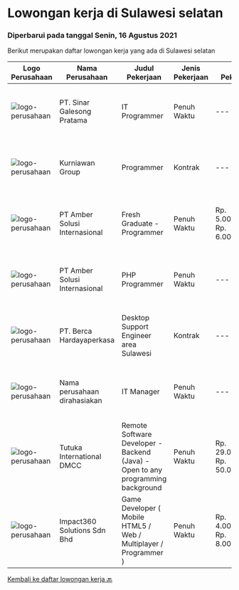 
  # Lowongan kerja di Sulawesi selatan

  ### Diperbarui pada tanggal Senin, 16 Agustus 2021

  Berikut merupakan daftar lowongan kerja yang ada di Sulawesi selatan

  |Logo Perusahaan | Nama Perusahaan | Judul Pekerjaan | Jenis Pekerjaan | Gaji Pekerjaan | Lokasi | Deskripsi | Tanggal diunggah | Pranala |
  | -------------- | --------------- | --------------- | --------- | --------- | -------------- | ------- | ----------- | ----------- |
  |![logo-perusahaan](https://image-service-cdn.seek.com.au/68bcef58e082c05328a94e0ca8fc84c74e977cdb/ee4dce1061f3f616224767ad58cb2fc751b8d2dc)|PT. Sinar Galesong Pratama|IT Programmer|Penuh Waktu|---|Makassar|JOB DESCRIPTION: Melakukan pekerjaan yang berhubungan dengan bagian staff IT.  Development &amp; troubleshoot sistem. Mendokumentasikan mulai dari...|Jumat, 13 Agustus 2021|https://www.jobstreet.co.id/id/job/it-programmer-3588007?token=0~ab7ed0ee-0a6b-43ab-9f8e-d71258d64afc&sectionRank=1&jobId=jobstreet-id-job-3588007|
|![logo-perusahaan](https://image-service-cdn.seek.com.au/a1a31fde4bd5654a375321f16119ce66b8da3dc0/ee4dce1061f3f616224767ad58cb2fc751b8d2dc)|Kurniawan Group|Programmer|Kontrak|---|Makassar|Tugas &amp; Tanggung Jawab Menyesuaikan perancangan sistem sesuai dengan strategi perusahaan dalam mencapai sasaran usaha Melakukan review dan...|Senin, 09 Agustus 2021|https://www.jobstreet.co.id/id/job/programmer-3596020?token=0~ab7ed0ee-0a6b-43ab-9f8e-d71258d64afc&sectionRank=2&jobId=jobstreet-id-job-3596020|
|![logo-perusahaan](https://us.123rf.com/450wm/pavelstasevich/pavelstasevich1811/pavelstasevich181101027/112815900-stock-vector-no-image-available-icon-flat-vector.jpg?ver=6)|PT Amber Solusi Internasional|Fresh Graduate - Programmer|Penuh Waktu|Rp. 5.000.000-Rp. 6.000.000|Makassar|Deskripsi PekerjaanProgrammerAmbersof is looking for a group of talents as programmer. Requirements: Stable internet connection at home is a must Have...|Senin, 09 Agustus 2021|https://www.jobstreet.co.id/id/job/fresh-graduate-programmer-3596976?token=0~ab7ed0ee-0a6b-43ab-9f8e-d71258d64afc&sectionRank=3&jobId=jobstreet-id-job-3596976|
|![logo-perusahaan](https://us.123rf.com/450wm/pavelstasevich/pavelstasevich1811/pavelstasevich181101027/112815900-stock-vector-no-image-available-icon-flat-vector.jpg?ver=6)|PT Amber Solusi Internasional|PHP Programmer|Penuh Waktu|---|Makassar|PHP ProgrammerRequirements: At least 5 years of solid hands-on experience in web development Required skills: MYSQL, CSS, HTML, Javascript, PHP...|Selasa, 10 Agustus 2021|https://www.jobstreet.co.id/id/job/php-programmer-3598232?token=0~ab7ed0ee-0a6b-43ab-9f8e-d71258d64afc&sectionRank=4&jobId=jobstreet-id-job-3598232|
|![logo-perusahaan](https://image-service-cdn.seek.com.au/0c900ac2b5b1a2cf9bee651ce5d069e68ff14c92/ee4dce1061f3f616224767ad58cb2fc751b8d2dc)|PT. Berca Hardayaperkasa|Desktop Support Engineer area Sulawesi|Kontrak|---|Makassar|Delivery the implementation and provide PC, Printer, and Networking. Analyze and diagnose technical issues and give fast problem resolution Technical...|Rabu, 04 Agustus 2021|https://www.jobstreet.co.id/id/job/desktop-support-engineer-area-sulawesi-3592654?token=0~ab7ed0ee-0a6b-43ab-9f8e-d71258d64afc&sectionRank=5&jobId=jobstreet-id-job-3592654|
|![logo-perusahaan](https://us.123rf.com/450wm/pavelstasevich/pavelstasevich1811/pavelstasevich181101027/112815900-stock-vector-no-image-available-icon-flat-vector.jpg?ver=6)|Nama perusahaan dirahasiakan|IT Manager|Penuh Waktu|---|Bali|Pendidikan minimal S1 segala jurusan Memiliki pengetahuan mengenai PHP dan bahasa pemrograman lainnya atau menguasai jaringan Gaji negotiable...|Senin, 02 Agustus 2021|https://www.jobstreet.co.id/id/job/it-manager-3590361?token=0~ab7ed0ee-0a6b-43ab-9f8e-d71258d64afc&sectionRank=6&jobId=jobstreet-id-job-3590361|
|![logo-perusahaan](https://image-service-cdn.seek.com.au/839b8f84f264dc6aeead91a272213b6bf8e5b457/ee4dce1061f3f616224767ad58cb2fc751b8d2dc)|Tutuka International DMCC|Remote Software Developer - Backend (Java) - Open to any programming background|Penuh Waktu|Rp. 29.000.000-Rp. 50.000.000|Jakarta Raya|As a Remote Software Developer at Tutuka, you'll be working closely with the entire Product Development team to build enterprise-level, highly...|Minggu, 25 Juli 2021|https://www.jobstreet.co.id/id/job/remote-software-developer-backend-java-open-to-any-programming-background-11205445/origin/ph?token=0~ab7ed0ee-0a6b-43ab-9f8e-d71258d64afc&sectionRank=7&jobId=jobstreet-ph-job-11205445|
|![logo-perusahaan](https://image-service-cdn.seek.com.au/06b729438205195a03d4bcec08ce1ddd5d9c1576/ee4dce1061f3f616224767ad58cb2fc751b8d2dc)|Impact360 Solutions Sdn Bhd|Game Developer ( Mobile HTML5 / Web / Multiplayer / Programmer )|Penuh Waktu|Rp. 4.000.000-Rp. 8.000.000|Aceh|We are hiring remote HTML5 game developers from all parts of Indonesia. If you have real experience building HTML5 games or applications, you're...|Kamis, 22 Juli 2021|https://www.jobstreet.co.id/id/job/game-developer-mobile-html5-web-multiplayer-programmer-4618301/origin/my?token=0~ab7ed0ee-0a6b-43ab-9f8e-d71258d64afc&sectionRank=8&jobId=jobstreet-my-job-4618301|


  [Kembali ke daftar lowongan kerja 🔙](../README.md#daftar-lowongan-kerja)
  